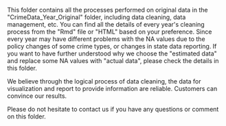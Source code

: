 This folder contains all the processes performed on original data in the "CrimeData_Year_Original" folder, including data cleaning, 
data management, etc. You can find all the details of every year's cleaning process from the "Rmd" file or "HTML" based on your preference. 
Since every year may have different problems with the NA values due to the policy changes of some crime types, or changes in state data reporting. 
If you want to have further understood why we choose the "estimated data" and replace some NA values with "actual data", please check the details in this folder. 

We believe through the logical process of data cleaning, the data for visualization and report to provide information are reliable. 
Customers can convince our results.

Please do not hesitate to contact us if you have any questions or comment on this folder.
